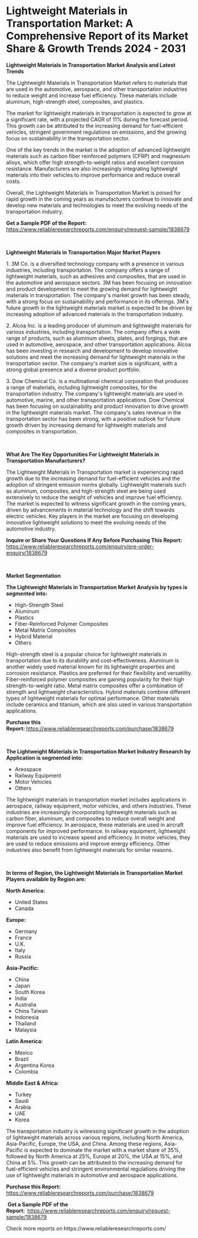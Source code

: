 <p><h1>Lightweight Materials in Transportation Market: A Comprehensive Report of its Market Share & Growth Trends 2024 - 2031</h1></p><p><strong>Lightweight Materials in Transportation Market Analysis and Latest Trends</strong></p>
<p><p>The Lightweight Materials in Transportation Market refers to materials that are used in the automotive, aerospace, and other transportation industries to reduce weight and increase fuel efficiency. These materials include aluminum, high-strength steel, composites, and plastics.</p><p>The market for lightweight materials in transportation is expected to grow at a significant rate, with a projected CAGR of 11% during the forecast period. This growth can be attributed to the increasing demand for fuel-efficient vehicles, stringent government regulations on emissions, and the growing focus on sustainability in the transportation sector.</p><p>One of the key trends in the market is the adoption of advanced lightweight materials such as carbon fiber reinforced polymers (CFRP) and magnesium alloys, which offer high strength-to-weight ratios and excellent corrosion resistance. Manufacturers are also increasingly integrating lightweight materials into their vehicles to improve performance and reduce overall costs.</p><p>Overall, the Lightweight Materials in Transportation Market is poised for rapid growth in the coming years as manufacturers continue to innovate and develop new materials and technologies to meet the evolving needs of the transportation industry.</p></p>
<p><strong>Get a Sample PDF of the Report:&nbsp;</strong> <a href="https://www.reliableresearchreports.com/enquiry/request-sample/1838679">https://www.reliableresearchreports.com/enquiry/request-sample/1838679</a></p>
<p>&nbsp;</p>
<p><strong>Lightweight Materials in Transportation Major Market Players</strong></p>
<p><p>1. 3M Co. is a diversified technology company with a presence in various industries, including transportation. The company offers a range of lightweight materials, such as adhesives and composites, that are used in the automotive and aerospace sectors. 3M has been focusing on innovation and product development to meet the growing demand for lightweight materials in transportation. The company's market growth has been steady, with a strong focus on sustainability and performance in its offerings. 3M's future growth in the lightweight materials market is expected to be driven by increasing adoption of advanced materials in the transportation industry.</p><p>2. Alcoa Inc. is a leading producer of aluminum and lightweight materials for various industries, including transportation. The company offers a wide range of products, such as aluminum sheets, plates, and forgings, that are used in automotive, aerospace, and other transportation applications. Alcoa has been investing in research and development to develop innovative solutions and meet the increasing demand for lightweight materials in the transportation sector. The company's market size is significant, with a strong global presence and a diverse product portfolio.</p><p>3. Dow Chemical Co. is a multinational chemical corporation that produces a range of materials, including lightweight composites, for the transportation industry. The company's lightweight materials are used in automotive, marine, and other transportation applications. Dow Chemical has been focusing on sustainability and product innovation to drive growth in the lightweight materials market. The company's sales revenue in the transportation sector has been strong, with a positive outlook for future growth driven by increasing demand for lightweight materials and composites in transportation.</p></p>
<p>&nbsp;</p>
<p><strong>What Are The Key Opportunities For Lightweight Materials in Transportation Manufacturers?</strong></p>
<p><p>The Lightweight Materials in Transportation market is experiencing rapid growth due to the increasing demand for fuel-efficient vehicles and the adoption of stringent emission norms globally. Lightweight materials such as aluminum, composites, and high-strength steel are being used extensively to reduce the weight of vehicles and improve fuel efficiency. The market is expected to witness significant growth in the coming years, driven by advancements in material technology and the shift towards electric vehicles. Key players in the market are focusing on developing innovative lightweight solutions to meet the evolving needs of the automotive industry.</p></p>
<p><strong>Inquire or Share Your Questions If Any Before Purchasing This Report:</strong> <a href="https://www.reliableresearchreports.com/enquiry/pre-order-enquiry/1838679">https://www.reliableresearchreports.com/enquiry/pre-order-enquiry/1838679</a></p>
<p>&nbsp;</p>
<p><strong>Market Segmentation</strong></p>
<p><strong>The Lightweight Materials in Transportation Market Analysis by types is segmented into:</strong></p>
<p><ul><li>High-Strength Steel</li><li>Aluminum</li><li>Plastics</li><li>Fiber-Reinforced Polymer Composites</li><li>Metal Matrix Composites</li><li>Hybrid Material</li><li>Others</li></ul></p>
<p><p>High-strength steel is a popular choice for lightweight materials in transportation due to its durability and cost-effectiveness. Aluminum is another widely used material known for its lightweight properties and corrosion resistance. Plastics are preferred for their flexibility and versatility. Fiber-reinforced polymer composites are gaining popularity for their high strength-to-weight ratio. Metal matrix composites offer a combination of strength and lightweight characteristics. Hybrid materials combine different types of lightweight materials for optimal performance. Other materials include ceramics and titanium, which are also used in various transportation applications.</p></p>
<p><strong>Purchase this Report:&nbsp;</strong><a href="https://www.reliableresearchreports.com/purchase/1838679">https://www.reliableresearchreports.com/purchase/1838679</a></p>
<p>&nbsp;</p>
<p><strong>The Lightweight Materials in Transportation Market Industry Research by Application is segmented into:</strong></p>
<p><ul><li>Areospace</li><li>Railway Equipment</li><li>Motor Vehicles</li><li>Others</li></ul></p>
<p><p>The lightweight materials in transportation market includes applications in aerospace, railway equipment, motor vehicles, and others industries. These industries are increasingly incorporating lightweight materials such as carbon fiber, aluminum, and composites to reduce overall weight and improve fuel efficiency. In aerospace, these materials are used in aircraft components for improved performance. In railway equipment, lightweight materials are used to increase speed and efficiency. In motor vehicles, they are used to reduce emissions and improve energy efficiency. Other industries also benefit from lightweight materials for similar reasons.</p></p>
<p>&nbsp;</p>
<p><strong>In terms of Region, the Lightweight Materials in Transportation Market Players available by Region are:</strong></p>
<p>
    <p> <strong> North America: </strong>
        <ul>
            <li>United States</li>
            <li>Canada</li>
        </ul>
        </p> 
    <p> <strong> Europe: </strong>
        <ul>
            <li>Germany</li>
            <li>France</li>
            <li>U.K.</li>
            <li>Italy</li>
            <li>Russia</li>
        </ul>
        </p> 
    <p> <strong> Asia-Pacific: </strong>
        <ul>
            <li>China</li>
            <li>Japan</li>
            <li>South Korea</li>
            <li>India</li>
            <li>Australia</li>
            <li>China Taiwan</li>
            <li>Indonesia</li>
            <li>Thailand</li>
            <li>Malaysia</li>
        </ul>
        </p> 
    <p> <strong> Latin America: </strong>
        <ul>
            <li>Mexico</li>
            <li>Brazil</li>
            <li>Argentina Korea</li>
            <li>Colombia</li>
        </ul>
        </p> 
    <p> <strong> Middle East & Africa: </strong>
        <ul>
            <li>Turkey</li>
            <li>Saudi</li>
            <li>Arabia</li>
            <li>UAE</li>
            <li>Korea</li>
        </ul>
    </p>
    </p>
<p><p>The transportation industry is witnessing significant growth in the adoption of lightweight materials across various regions, including North America, Asia-Pacific, Europe, the USA, and China. Among these regions, Asia-Pacific is expected to dominate the market with a market share of 35%, followed by North America at 25%, Europe at 20%, the USA at 15%, and China at 5%. This growth can be attributed to the increasing demand for fuel-efficient vehicles and stringent environmental regulations driving the use of lightweight materials in automotive and aerospace applications.</p></p>
<p><strong>Purchase this Report: </strong><a href="https://www.reliableresearchreports.com/purchase/1838679">https://www.reliableresearchreports.com/purchase/1838679</a></p>
<p>&nbsp;<strong>Get a Sample PDF of the Report:&nbsp;&nbsp;</strong><a href="https://www.reliableresearchreports.com/enquiry/request-sample/1838679">https://www.reliableresearchreports.com/enquiry/request-sample/1838679</a></p>
<p><strong></strong></p>
<p>Check more reports on https://www.reliableresearchreports.com/</p>